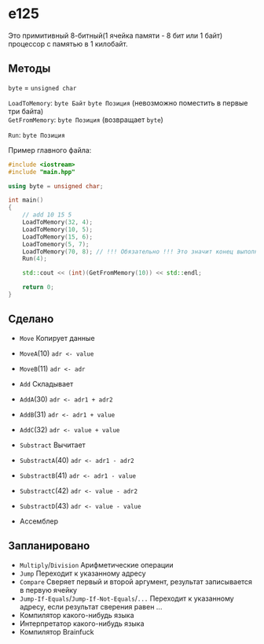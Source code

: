 # e125

Это примитивный 8-битный(1 ячейка памяти - 8 бит или 1 байт) процессор с памятью в 1 килобайт.

## Методы

`byte` = `unsigned char`

`LoadToMemory`: `byte Байт` `byte Позиция` (невозможно поместить в первые три байта)  
`GetFromMemory`: `byte Позиция` (возвращает `byte`)

`Run`: `byte Позиция`



Пример главного файла:
```cpp
#include <iostream>
#include "main.hpp"

using byte = unsigned char;

int main()
{
	// add 10 15 5
	LoadToMemory(32, 4);
	LoadToMemory(10, 5);
	LoadToMemory(15, 6);
	LoadTomemory(5, 7);
	LoadToMemory(70, 8); // !!! Обязательно !!! Это значит конец выполнения
	Run(4);

	std::cout << (int)(GetFromMemory(10)) << std::endl;

	return 0;
}
```

## Сделано

* `Move` Копирует данные
* `MoveA`(10) `adr <- value`
* `MoveB`(11) `adr <- adr`

* `Add` Складывает
* `AddA`(30) `adr <- adr1 + adr2`
* `AddB`(31) `adr <- adr1 + value`
* `AddC`(32) `adr <- value + value`

* `Substract` Вычитает
* `SubstractA`(40) `adr <- adr1 - adr2`
* `SubstractB`(41) `adr <- adr1 - value`
* `SubstractC`(42) `adr <- value - adr2`
* `SubstractD`(43) `adr <- value - value`
* Ассемблер

## Запланировано

* `Multiply`/`Division` Арифметические операции
* `Jump` Переходит к указанному адресу
* `Compare` Сверяет первый и второй аргумент, результат записывается в первую ячейку
* `Jump-If-Equals`/`Jump-If-Not-Equals`/`...` Переходит к указанному адресу, если результат сверения равен ...
* Компилятор какого-нибудь языка
* Интерпретатор какого-нибудь языка
* Компилятор Brainfuck